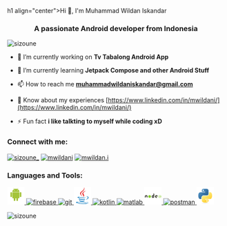 h1 align="center">Hi 👋, I'm Muhammad Wildan Iskandar</h1>
<h3 align="center">A passionate Android developer from Indonesia</h3>

<p align="left"> <img src="https://komarev.com/ghpvc/?username=sizoune&label=Profile%20views&color=0e75b6&style=flat" alt="sizoune" /> </p>

- 🔭 I’m currently working on **Tv Tabalong Android App**

- 🌱 I’m currently learning **Jetpack Compose and other Android Stuff**

- 📫 How to reach me **muhammadwildaniskandar@gmail.com**

- 📄 Know about my experiences [https://www.linkedin.com/in/mwildani/](https://www.linkedin.com/in/mwildani/)

- ⚡ Fun fact **i like talkting to myself while coding xD**

<h3 align="left">Connect with me:</h3>
<p align="left">
<a href="https://twitter.com/sizoune_" target="blank"><img align="center" src="https://raw.githubusercontent.com/rahuldkjain/github-profile-readme-generator/master/src/images/icons/Social/twitter.svg" alt="sizoune_" height="30" width="40" /></a>
<a href="https://linkedin.com/in/mwildani" target="blank"><img align="center" src="https://raw.githubusercontent.com/rahuldkjain/github-profile-readme-generator/master/src/images/icons/Social/linked-in-alt.svg" alt="mwildani" height="30" width="40" /></a>
<a href="https://instagram.com/mwildan.i" target="blank"><img align="center" src="https://raw.githubusercontent.com/rahuldkjain/github-profile-readme-generator/master/src/images/icons/Social/instagram.svg" alt="mwildan.i" height="30" width="40" /></a>
</p>

<h3 align="left">Languages and Tools:</h3>
<p align="left"> <a href="https://developer.android.com" target="_blank"> <img src="https://raw.githubusercontent.com/devicons/devicon/master/icons/android/android-original-wordmark.svg" alt="android" width="40" height="40"/> </a> <a href="https://firebase.google.com/" target="_blank"> <img src="https://www.vectorlogo.zone/logos/firebase/firebase-icon.svg" alt="firebase" width="40" height="40"/> </a> <a href="https://git-scm.com/" target="_blank"> <img src="https://www.vectorlogo.zone/logos/git-scm/git-scm-icon.svg" alt="git" width="40" height="40"/> </a> <a href="https://www.java.com" target="_blank"> <img src="https://raw.githubusercontent.com/devicons/devicon/master/icons/java/java-original.svg" alt="java" width="40" height="40"/> </a> <a href="https://kotlinlang.org" target="_blank"> <img src="https://www.vectorlogo.zone/logos/kotlinlang/kotlinlang-icon.svg" alt="kotlin" width="40" height="40"/> </a> <a href="https://www.mathworks.com/" target="_blank"> <img src="https://upload.wikimedia.org/wikipedia/commons/2/21/Matlab_Logo.png" alt="matlab" width="40" height="40"/> </a> <a href="https://nodejs.org" target="_blank"> <img src="https://raw.githubusercontent.com/devicons/devicon/master/icons/nodejs/nodejs-original-wordmark.svg" alt="nodejs" width="40" height="40"/> </a> <a href="https://postman.com" target="_blank"> <img src="https://www.vectorlogo.zone/logos/getpostman/getpostman-icon.svg" alt="postman" width="40" height="40"/> </a> <a href="https://www.python.org" target="_blank"> <img src="https://raw.githubusercontent.com/devicons/devicon/master/icons/python/python-original.svg" alt="python" width="40" height="40"/> </a> </p>

<p><img align="center" src="https://github-readme-stats.vercel.app/api/top-langs?username=sizoune&show_icons=true&locale=en&layout=compact" alt="sizoune" /></p>
